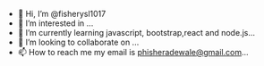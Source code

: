 - 👋 Hi, I’m @fisherysl1017
- 👀 I’m interested in ...
- 🌱 I’m currently learning javascript, bootstrap,react and node.js...
- 💞️ I’m looking to collaborate on ...
- 📫 How to reach me  my email is phisheradewale@gmail.com...

<!---
fisherysl1017/fisherysl1017 is a ✨ special ✨ repository because its `README.md` (this file) appears on your GitHub profile.
You can click the Preview link to take a look at your changes.
--->
